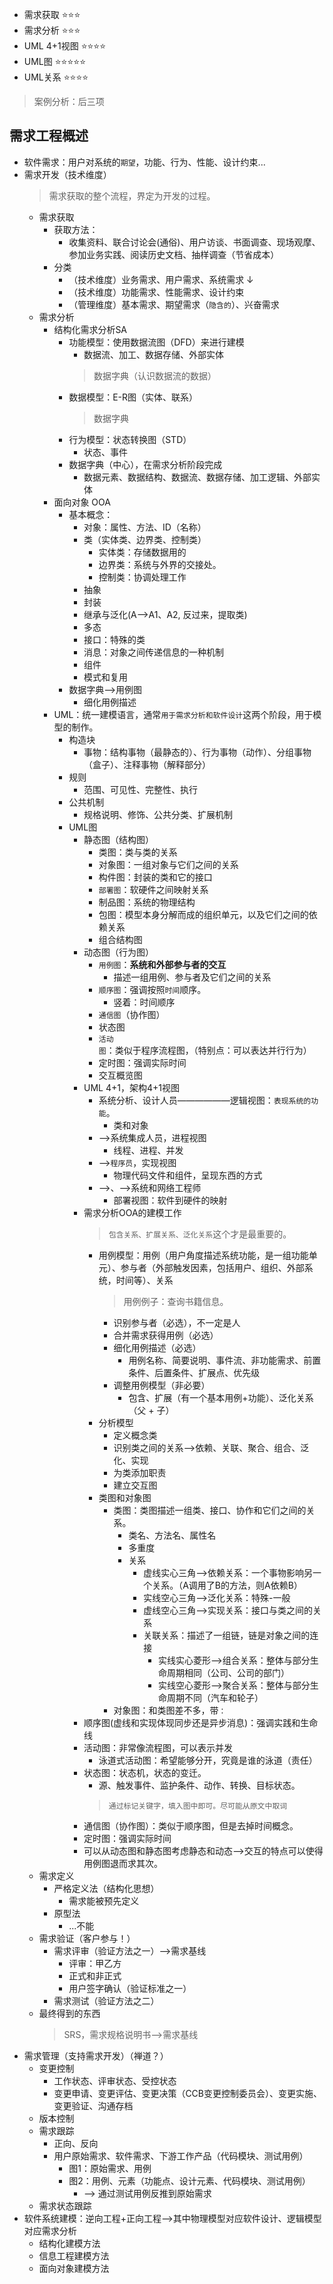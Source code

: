 
- 需求获取 ⭐⭐⭐
- 需求分析 ⭐⭐⭐
- UML 4+1视图 ⭐⭐⭐⭐
- UML图 ⭐⭐⭐⭐⭐
- UML关系 ⭐⭐⭐⭐

> 案例分析：后三项

## 需求工程概述
- 软件需求：用户对系统的`期望`，功能、行为、性能、设计约束...
- 需求开发（技术维度）
  > 需求获取的整个流程，界定为开发的过程。
  - 需求获取
    - 获取方法：
      - 收集资料、联合讨论会(通俗)、用户访谈、书面调查、现场观摩、参加业务实践、阅读历史文档、抽样调查（节省成本）
    - 分类
      - （技术维度）业务需求、用户需求、系统需求 ↓
      - （技术维度）功能需求、性能需求、设计约束
      - （管理维度）基本需求、期望需求（`隐含的`）、兴奋需求
  - 需求分析
    - 结构化需求分析SA
      - 功能模型：使用数据流图（DFD）来进行建模
        - 数据流、加工、数据存储、外部实体
        > 数据字典（认识数据流的数据）
      - 数据模型：E-R图（实体、联系）
        > 数据字典
      - 行为模型：状态转换图（STD）
        - 状态、事件
      - 数据字典（中心），在需求分析阶段完成
        - 数据元素、数据结构、数据流、数据存储、加工逻辑、外部实体
    - 面向对象 OOA
      - 基本概念：
        - 对象：属性、方法、ID（名称）
        - 类（实体类、边界类、控制类）
          - 实体类：存储数据用的
          - 边界类：系统与外界的交接处。
          - 控制类：协调处理工作
        - 抽象
        - 封装
        - 继承与泛化(A-->A1、A2, 反过来，提取类)
        - 多态
        - 接口：特殊的类
        - 消息：对象之间传递信息的一种机制
        - 组件
        - 模式和复用
      - 数据字典-->用例图
        - 细化用例描述
    - UML：统一建模语言，通常`用于需求分析和软件设计`这两个阶段，用于模型的制作。
      - 构造块
        - 事物：结构事物（最静态的）、行为事物（动作）、分组事物（盒子）、注释事物（解释部分）
      - 规则
        - 范围、可见性、完整性、执行
      - 公共机制
        - 规格说明、修饰、公共分类、扩展机制
      - UML图
        - 静态图（结构图）
          - 类图：类与类的关系
          - 对象图：一组对象与它们之间的关系
          - 构件图：封装的类和它的接口
          - `部署图`：软硬件之间映射关系
          - 制品图：系统的物理结构
          - 包图：模型本身分解而成的组织单元，以及它们之间的依赖关系
          - 组合结构图
        - 动态图（行为图）
          - `用例图`：**系统和外部参与者的交互**
            - 描述一组用例、参与者及它们之间的关系
          - `顺序图`：强调按照`时间`顺序。
            - 竖着：时间顺序
          - `通信图`（协作图）
          - 状态图
          - `活动图`：类似于程序流程图，（特别点：可以表达并行行为）
          - 定时图：强调实际时间
          - 交互概览图
        - UML 4+1，架构4+1视图
          - 系统分析、设计人员——————逻辑视图：`表现系统的功能`。
            - 类和对象
          - -->系统集成人员，进程视图
            - 线程、进程、并发
          - -->`程序员`，实现视图
            - 物理代码文件和组件，呈现东西的方式
          - -->、-->系统和网络工程师
            - 部署视图：软件到硬件的映射
        - 需求分析OOA的建模工作
          > `包含关系、扩展关系、泛化关系`这个才是最重要的。
          - 用例模型：用例（用户角度描述系统功能，是一组功能单元）、参与者（外部触发因素，包括用户、组织、外部系统，时间等）、关系
            > 用例例子：查询书籍信息。
            - 识别参与者（必选），不一定是人
            - 合并需求获得用例（必选）
            - 细化用例描述（必选）
              - 用例名称、简要说明、事件流、非功能需求、前置条件、后置条件、扩展点、优先级
            - 调整用例模型（非必要）
              - 包含、扩展（有一个基本用例+功能）、泛化关系（父 + 子）
          - 分析模型
            - 定义概念类
            - 识别类之间的关系-->依赖、关联、聚合、组合、泛化、实现
            - 为类添加职责
            - 建立交互图
          - 类图和对象图
            - 类图：类图描述一组类、接口、协作和它们之间的关系。
              - 类名、方法名、属性名
              - 多重度
              - 关系
                - 虚线实心三角-->依赖关系：一个事物影响另一个关系。（A调用了B的方法，则A依赖B）
                - 实线空心三角-->泛化关系：特殊-一般
                - 虚线空心三角-->实现关系：接口与类之间的关系
                - 关联关系：描述了一组链，链是对象之间的连接
                  - 实线实心菱形-->组合关系：整体与部分生命周期相同（公司、公司的部门）
                  - 实线空心菱形-->聚合关系：整体与部分生命周期不同（汽车和轮子）
            - 对象图：和类图差不多，带`：`
        - 顺序图(虚线和实现体现同步还是异步消息)：强调实践和生命线
        - 活动图：非常像流程图，可以表示并发
          - 泳道式活动图：希望能够分开，究竟是谁的泳道（责任）
        - 状态图：状态机，状态的变迁。
          - 源、触发事件、监护条件、动作、转换、目标状态。
          > `通过标记关键字，填入图中即可。尽可能从原文中取词`
        - 通信图（协作图）：类似于顺序图，但是去掉时间概念。
        - 定时图：强调实际时间
        - 可以从动态图和静态图考虑静态和动态-->交互的特点可以使得用例图退而求其次。
  - 需求定义
    - 严格定义法（结构化思想）
      - 需求能被预先定义
    - 原型法
      - ...不能
  - 需求验证（客户参与！）
    - 需求评审（验证方法之一）-->需求基线
      - 评审：甲乙方
      - 正式和非正式
      - 用户签字确认（验证标准之一）
    - 需求测试（验证方法之二）
  - 最终得到的东西
    > SRS，需求规格说明书-->需求基线
- 需求管理（支持需求开发）（禅道？）
  - 变更控制
    - 工作状态、评审状态、受控状态
    - 变更申请、变更评估、变更决策（CCB变更控制委员会）、变更实施、变更验证、沟通存档
  - 版本控制
  - 需求跟踪
    - 正向、反向
    - 用户原始需求、软件需求、下游工作产品（代码模块、测试用例）
      - 图1：原始需求、用例
      - 图2：用例、元素（功能点、设计元素、代码模块、测试用例）
        - --> 通过测试用例反推到原始需求
  - 需求状态跟踪
- 软件系统建模：逆向工程+正向工程-->其中物理模型对应软件设计、逻辑模型对应需求分析
  - 结构化建模方法
  - 信息工程建模方法
  - 面向对象建模方法

